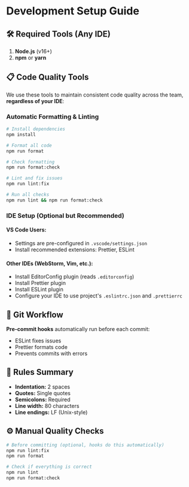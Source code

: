 # Development Setup Guide

## 🛠️ Required Tools (Any IDE)

1. **Node.js** (v16+)
2. **npm** or **yarn**

## 📋 Code Quality Tools

We use these tools to maintain consistent code quality across the team, **regardless of your IDE**:

### **Automatic Formatting & Linting**

```bash
# Install dependencies
npm install

# Format all code
npm run format

# Check formatting
npm run format:check

# Lint and fix issues
npm run lint:fix

# Run all checks
npm run lint && npm run format:check
```

### **IDE Setup (Optional but Recommended)**

#### **VS Code Users:**

- Settings are pre-configured in `.vscode/settings.json`
- Install recommended extensions: Prettier, ESLint

#### **Other IDEs (WebStorm, Vim, etc.):**

- Install EditorConfig plugin (reads `.editorconfig`)
- Install Prettier plugin
- Install ESLint plugin
- Configure your IDE to use project's `.eslintrc.json` and `.prettierrc`

## 🚀 Git Workflow

**Pre-commit hooks** automatically run before each commit:

- ESLint fixes issues
- Prettier formats code
- Prevents commits with errors

## 🎯 Rules Summary

- **Indentation:** 2 spaces
- **Quotes:** Single quotes
- **Semicolons:** Required
- **Line width:** 80 characters
- **Line endings:** LF (Unix-style)

## ⚙️ Manual Quality Checks

```bash
# Before committing (optional, hooks do this automatically)
npm run lint:fix
npm run format

# Check if everything is correct
npm run lint
npm run format:check
```
